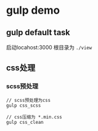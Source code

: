 # gulp demo

## gulp default task
启动locahost:3000
根目录为 `./view`

## css处理

### scss预处理
```
// scss预处理为css
gulp css_scss

// css压缩为 *.min.css
gulp css_clean
```
